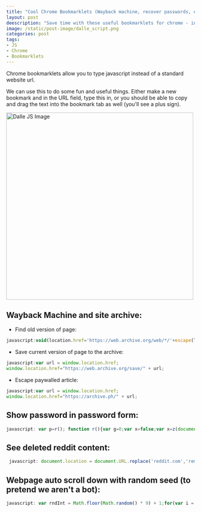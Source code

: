 ```yaml
---
title: "Cool Chrome Bookmarklets (Wayback machine, recover passwords, etc)"
layout: post
deescription: "Save time with these useful bookmarklets for chrome - in JS"
image: /static/post-image/dalle_script.png
categories: post
tags:
- JS
- Chrome
- Bookmarklets
---
```


Chrome bookmarklets allow you to type javascript instead of a standard website url. 

We can use this to do some fun and useful things. Either make a new bookmark and in the URL field, type this in, or you should be able to copy and drag the text into the bookmark tab as well (you'll see a plus sign).

<img src="{{ site.url }}{{ page.image }}" alt="Dalle JS Image" width="500" />


## Wayback Machine and site archive: 

* Find old version of page:

 ```js
javascript:void(location.href='https://web.archive.org/web/*/'+escape(location.href.replace(/^https?:\/\//, %27%27).replace(/\/$/, %27%27)));
 ```


* Save current version of page to the archive:

 ```js
javascript:var url = window.location.href;
window.location.href="https://web.archive.org/save/" + url; 
  ```


* Escape paywalled article: 

 ```js
javascript:var url = window.location.href;
window.location.href="https://archive.ph/" + url; 
  ```


## Show password in password form:


 ```js
javascript: var p=r(); function r(){var g=0;var x=false;var x=z(document.forms);g=g+1;var w=window.frames;for(var k=0;k<w.length;k++) {var x = ((x) || (z(w[k].document.forms)));g=g+1;}if (!x) alert('Password not found in ' + g + ' forms');}function z(f){var b=false;for(var i=0;i<f.length;i++) {var e=f[i].elements;for(var j=0;j<e.length;j++) {if (h(e[j])) {b=true}}}return b;}function h(ej){var s='';if (ej.type=='password'){s=ej.value;if (s!=''){prompt('Password found ', s)}else{alert('Password is blank')}return true;}}
  ```


## See deleted reddit content:

 ```js
  javascript: document.location = document.URL.replace('reddit.com','removeddit.com');
  ```



## Webpage auto scroll down with random seed (to pretend we aren't a bot):

 ```js
javascript: var rndInt = Math.floor(Math.random() * 9) + 1;for(var i = 0; i<10000; i++) {window.scrollBy(0, 600 + rndInt); console.log(i); }
  ```

<!-- ## Delete cookies for a specific website in chrome: ```js ``` -->
